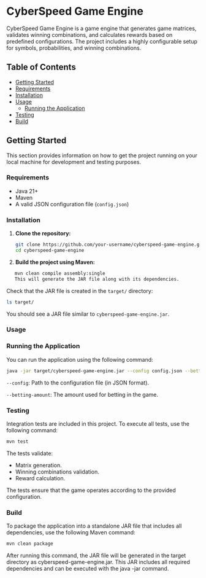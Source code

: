 # **CyberSpeed Game Engine**

CyberSpeed Game Engine is a game engine that generates game matrices, validates winning combinations, and calculates rewards based on predefined configurations. The project includes a highly configurable setup for symbols, probabilities, and winning combinations.

## **Table of Contents**

- [Getting Started](#getting-started)
- [Requirements](#requirements)
- [Installation](#installation)
- [Usage](#usage)
  - [Running the Application](#running-the-application)
- [Testing](#testing)
- [Build](#build)

## **Getting Started**

This section provides information on how to get the project running on your local machine for development and testing purposes.

### **Requirements**

- Java 21+
- Maven
- A valid JSON configuration file (`config.json`)

### **Installation**

1. **Clone the repository:**
   ```bash
   git clone https://github.com/your-username/cyberspeed-game-engine.git
   cd cyberspeed-game-engine
   ```

2. **Build the project using Maven:**

```bash
   mvn clean compile assembly:single
   This will generate the JAR file along with its dependencies.
```
Check that the JAR file is created in the `target/` directory:

```bash
ls target/
```
You should see a JAR file similar to `cyberspeed-game-engine.jar`.


### **Usage**

### **Running the Application**

You can run the application using the following command:

```bash
java -jar target/cyberspeed-game-engine.jar --config config.json --betting-amount 100
```

`--config`: Path to the configuration file (in JSON format).

`--betting-amount`: The amount used for betting in the game.

### **Testing**
Integration tests are included in this project. To execute all tests, use the following command:

```bash
mvn test
```
The tests validate:


- Matrix generation.
- Winning combinations validation.
- Reward calculation.
  
The tests ensure that the game operates according to the provided configuration.

### **Build**
To package the application into a standalone JAR file that includes all dependencies, use the following Maven command:

```bash
mvn clean package
```

After running this command, the JAR file will be generated in the target directory as cyberspeed-game-engine.jar. This JAR includes all required dependencies and can be executed with the java -jar command.

   
